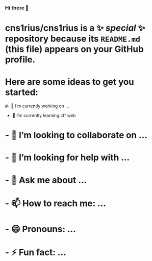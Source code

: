### Hi there 👋


# **cns1rius/cns1rius** is a ✨ _special_ ✨ repository because its `README.md` (this file) appears on your GitHub profile.

# Here are some ideas to get you started:

#- 🔭 I’m currently working on ...
- 🌱 I’m currently learning ctf web
# - 👯 I’m looking to collaborate on ...
# - 🤔 I’m looking for help with ...
# - 💬 Ask me about ...
#  - 📫 How to reach me: ...
# - 😄 Pronouns: ...
# - ⚡ Fun fact: ...

